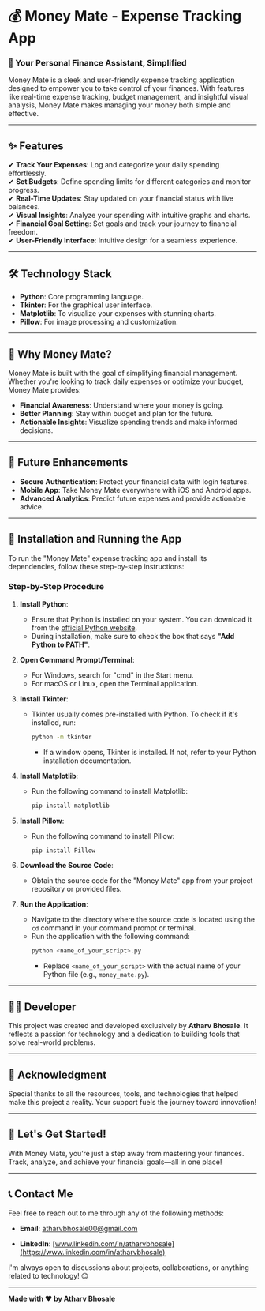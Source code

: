 # 💰 Money Mate - Expense Tracking App

### 🚀 Your Personal Finance Assistant, Simplified

Money Mate is a sleek and user-friendly expense tracking application designed to empower you to take control of your finances. With features like real-time expense tracking, budget management, and insightful visual analysis, Money Mate makes managing your money both simple and effective.

---

## ✨ Features

✔ **Track Your Expenses**: Log and categorize your daily spending effortlessly.  
✔ **Set Budgets**: Define spending limits for different categories and monitor progress.  
✔ **Real-Time Updates**: Stay updated on your financial status with live balances.  
✔ **Visual Insights**: Analyze your spending with intuitive graphs and charts.  
✔ **Financial Goal Setting**: Set goals and track your journey to financial freedom.  
✔ **User-Friendly Interface**: Intuitive design for a seamless experience.  

---

## 🛠️ Technology Stack

- **Python**: Core programming language.  
- **Tkinter**: For the graphical user interface.  
- **Matplotlib**: To visualize your expenses with stunning charts.  
- **Pillow**: For image processing and customization.

---

## 🎯 Why Money Mate?

Money Mate is built with the goal of simplifying financial management. Whether you're looking to track daily expenses or optimize your budget, Money Mate provides:

- **Financial Awareness**: Understand where your money is going.  
- **Better Planning**: Stay within budget and plan for the future.  
- **Actionable Insights**: Visualize spending trends and make informed decisions.  

---

## 🔮 Future Enhancements

- **Secure Authentication**: Protect your financial data with login features.  
- **Mobile App**: Take Money Mate everywhere with iOS and Android apps.    
- **Advanced Analytics**: Predict future expenses and provide actionable advice.  

---

## 📝 Installation and Running the App

To run the "Money Mate" expense tracking app and install its dependencies, follow these step-by-step instructions:

### Step-by-Step Procedure

1. **Install Python**:
   - Ensure that Python is installed on your system. You can download it from the [official Python website](https://www.python.org/downloads/). 
   - During installation, make sure to check the box that says **"Add Python to PATH"**.

2. **Open Command Prompt/Terminal**:
   - For Windows, search for "cmd" in the Start menu.
   - For macOS or Linux, open the Terminal application.

3. **Install Tkinter**:
   - Tkinter usually comes pre-installed with Python. To check if it's installed, run:
     ```bash
     python -m tkinter
     ```
     - If a window opens, Tkinter is installed. If not, refer to your Python installation documentation.

4. **Install Matplotlib**:
   - Run the following command to install Matplotlib:
     ```bash
     pip install matplotlib
     ```

5. **Install Pillow**:
   - Run the following command to install Pillow:
     ```bash
     pip install Pillow
     ```

6. **Download the Source Code**:
   - Obtain the source code for the "Money Mate" app from your project repository or provided files.

7. **Run the Application**:
   - Navigate to the directory where the source code is located using the `cd` command in your command prompt or terminal.
   - Run the application with the following command:
     ```bash
     python <name_of_your_script>.py
     ```
     - Replace `<name_of_your_script>` with the actual name of your Python file (e.g., `money_mate.py`).

---

## 👨‍💻 Developer

This project was created and developed exclusively by **Atharv Bhosale**. It reflects a passion for technology and a dedication to building tools that solve real-world problems.

---
## 📢 Acknowledgment

Special thanks to all the resources, tools, and technologies that helped make this project a reality. Your support fuels the journey toward innovation!  

---
## 🌟 Let's Get Started!

With Money Mate, you’re just a step away from mastering your finances. Track, analyze, and achieve your financial goals—all in one place!

---
## 📞 Contact Me

Feel free to reach out to me through any of the following methods:
- **Email**: [atharvbhosale00@gmail.com](mailto:atharvbhosale00@gmail.com)

- **LinkedIn**: [www.linkedin.com/in/atharvbhosale](https://www.linkedin.com/in/atharvbhosale)

I'm always open to discussions about projects, collaborations, or anything related to technology! 😊

---
**Made with ❤️ by Atharv Bhosale**


